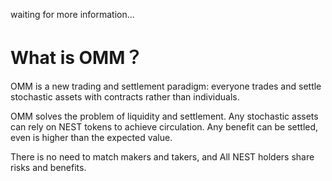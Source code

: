 
waiting for more information...

# What is OMM？
OMM is a new trading and settlement paradigm: everyone trades and settle stochastic assets with contracts rather than individuals. 

OMM solves the problem of liquidity and settlement. Any stochastic assets can rely on NEST tokens to achieve circulation. 
Any benefit can be settled, even is higher than the expected value.

There is no need to match makers and takers, and All NEST holders share risks and benefits.

